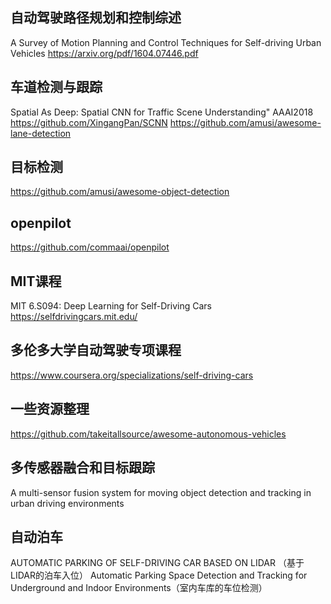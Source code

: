 ## 自动驾驶路径规划和控制综述
A Survey of Motion Planning and Control Techniques for Self-driving Urban Vehicles
https://arxiv.org/pdf/1604.07446.pdf

## 车道检测与跟踪
Spatial As Deep: Spatial CNN for Traffic Scene Understanding" AAAI2018 https://github.com/XingangPan/SCNN
https://github.com/amusi/awesome-lane-detection

##  目标检测
https://github.com/amusi/awesome-object-detection

## openpilot 
https://github.com/commaai/openpilot

## MIT课程
MIT 6.S094: Deep Learning for Self-Driving Cars  https://selfdrivingcars.mit.edu/

## 多伦多大学自动驾驶专项课程
https://www.coursera.org/specializations/self-driving-cars

## 一些资源整理
https://github.com/takeitallsource/awesome-autonomous-vehicles

## 多传感器融合和目标跟踪
A multi-sensor fusion system for moving object detection and tracking in urban driving environments

## 自动泊车
AUTOMATIC PARKING OF SELF-DRIVING CAR BASED ON LIDAR （基于LIDAR的泊车入位）
Automatic Parking Space Detection and Tracking for Underground and Indoor Environments（室内车库的车位检测）




